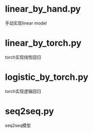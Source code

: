 # linear_by_hand.py
手动实现linear model

# linear_by_torch.py
torch实现线性回归

# logistic_by_torch.py
torch实现逻辑回归

# seq2seq.py
seq2seq模型